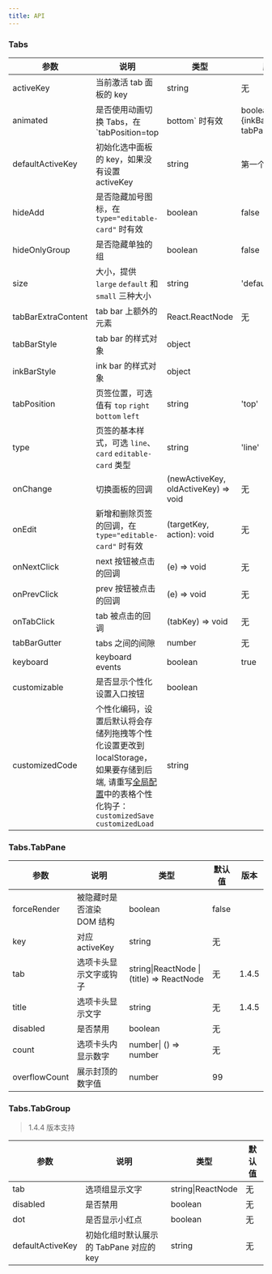 ```yaml
---
title: API
---
```


### Tabs

| 参数 | 说明 | 类型 | 默认值 | 版本 |
| --- | --- | --- | --- | --- |
| activeKey | 当前激活 tab 面板的 key | string | 无 | |
| animated | 是否使用动画切换 Tabs，在 `tabPosition=top|bottom` 时有效 | boolean \| {inkBar:boolean, tabPane:boolean} | true, 当 type="card" 时为 false | |
| defaultActiveKey | 初始化选中面板的 key，如果没有设置 activeKey | string | 第一个面板 | |
| hideAdd | 是否隐藏加号图标，在 `type="editable-card"` 时有效 | boolean | false | |
| hideOnlyGroup | 是否隐藏单独的组 | boolean | false | 1.4.5 |
| size | 大小，提供 `large` `default` 和 `small` 三种大小 | string | 'default' | |
| tabBarExtraContent | tab bar 上额外的元素 | React.ReactNode | 无 | |
| tabBarStyle | tab bar 的样式对象 | object |  | |
| inkBarStyle | ink bar 的样式对象 | object |  | 1.4.5 |
| tabPosition | 页签位置，可选值有 `top` `right` `bottom` `left` | string | 'top' | |
| type | 页签的基本样式，可选 `line`、`card` `editable-card` 类型 | string | 'line' | |
| onChange | 切换面板的回调 | (newActiveKey, oldActiveKey) => void | 无 | |
| onEdit | 新增和删除页签的回调，在 `type="editable-card"` 时有效 | (targetKey, action): void | 无 | |
| onNextClick | next 按钮被点击的回调 | (e) => void | 无 | |
| onPrevClick | prev 按钮被点击的回调 | (e) => void | 无 | |
| onTabClick | tab 被点击的回调 | (tabKey) => void | 无 | |
| tabBarGutter | tabs 之间的间隙 | number | 无 | |
| keyboard| keyboard events| boolean | true | |
| customizable | 是否显示个性化设置入口按钮  | boolean | | 1.4.5 |
| customizedCode | 个性化编码，设置后默认将会存储列拖拽等个性化设置更改到 localStorage，如果要存储到后端, 请重写[全局配置](/components/configure)中的表格个性化钩子： `customizedSave` `customizedLoad` | string | | 1.4.5 |

### Tabs.TabPane

| 参数        | 说明                      | 类型              | 默认值 | 版本 |
| ----------- | ------------------------- | ----------------- | ------ | ------ |
| forceRender | 被隐藏时是否渲染 DOM 结构 | boolean           | false  | |
| key         | 对应 activeKey            | string            | 无     | |
| tab         | 选项卡头显示文字或钩子          | string\|ReactNode \| (title) => ReactNode | 无     | 1.4.5 |
| title         | 选项卡头显示文字          | string | 无     | 1.4.5 |
| disabled         | 是否禁用          | boolean | 无     | |
| count         | 选项卡头内显示数字          | number\| () => number | 无     | |
| overflowCount         | 展示封顶的数字值         | number | 99     | |

### Tabs.TabGroup

> 1.4.4 版本支持

| 参数        | 说明                      | 类型              | 默认值 |
| ----------- | ------------------------- | ----------------- | ------ |
| tab         | 选项组显示文字          | string\|ReactNode | 无     |
| disabled         | 是否禁用          | boolean | 无     |
| dot         | 是否显示小红点          | boolean | 无     |
| defaultActiveKey         | 初始化组时默认展示的 TabPane 对应的 key          | string | 无     |
